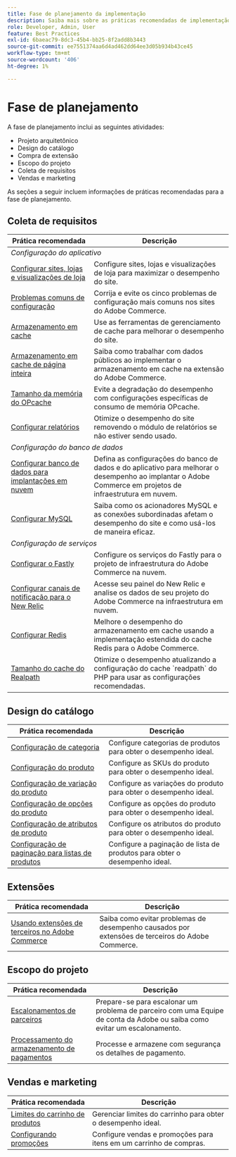 ```yaml
---
title: Fase de planejamento da implementação
description: Saiba mais sobre as práticas recomendadas de implementação para a fase de planejamento de projetos do Adobe Commerce.
role: Developer, Admin, User
feature: Best Practices
exl-id: 6baeac79-8dc3-45b4-bb25-8f2add8b3443
source-git-commit: ee7551374aa6d4ad462dd64ee3d05b934b43ce45
workflow-type: tm+mt
source-wordcount: '406'
ht-degree: 1%

---
```


# Fase de planejamento

A fase de planejamento inclui as seguintes atividades:

- Projeto arquitetônico
- Design do catálogo
- Compra de extensão
- Escopo do projeto
- Coleta de requisitos
- Vendas e marketing

As seções a seguir incluem informações de práticas recomendadas para a fase de planejamento.

## Coleta de requisitos

<table>
<thead>
  <tr>
    <th>Prática recomendada</th>
    <th>Descrição</th>
  </tr>
</thead>
<tbody>
  <tr>
    <td colspan="2"><em>Configuração do aplicativo</em></td>
  </tr>
  <tr>
    <td><a href="sites-stores-store-views.md">Configurar sites, lojas e visualizações de loja</a></td>
    <td>Configure sites, lojas e visualizações de loja para maximizar o desempenho do site.</td>
  </tr>
  <tr>
    <td><a href="https://business.adobe.com/blog/how-to/the-usual-suspects-5-configuration-issues-to-maximize-your-peak-sales">Problemas comuns de configuração</a></td>
    <td>Corrija e evite os cinco problemas de configuração mais comuns nos sites do Adobe Commerce.</td>
  </tr>
  <tr>
    <td><a href="https://experienceleague.adobe.com/docs/commerce-admin/systems/tools/cache-management.html?lang=pt-BR">Armazenamento em cache</a></td>
    <td>Use as ferramentas de gerenciamento de cache para melhorar o desempenho do site.</td>
  </tr>
  <tr>
    <td><a href="https://developer.adobe.com/commerce/php/development/cache/page/public-content/">Armazenamento em cache de página inteira</a></td>
    <td>Saiba como trabalhar com dados públicos ao implementar o armazenamento em cache na extensão do Adobe Commerce.</td>
  </tr>
  <tr>
    <td><a href="opcache-memory-size.md">Tamanho da memória do OPcache</a></td>
    <td>Evite a degradação do desempenho com configurações específicas de consumo de memória OPcache.</td>
  </tr>
  <tr>
    <td><a href="reporting-configuration.md">Configurar relatórios</a></td>
    <td>Otimize o desempenho do site removendo o módulo de relatórios se não estiver sendo usado.</td>
  </tr>
  <tr>
    <td colspan="2"><em>Configuração do banco de dados</em></td>
  </tr>
  <tr>
    <td><a href="database-on-cloud.md">Configurar banco de dados para implantações em nuvem</a></td>
    <td>Defina as configurações do banco de dados e do aplicativo para melhorar o desempenho ao implantar o Adobe Commerce em projetos de infraestrutura em nuvem.</td>
  </tr>
  <tr>
    <td><a href="mysql-configuration.md">Configurar MySQL</a></td>
    <td>Saiba como os acionadores MySQL e as conexões subordinadas afetam o desempenho do site e como usá-los de maneira eficaz.</td>
  </tr>
  <tr>
    <td colspan="2"><em>Configuração de serviços</em></td>
  </tr>
  <tr>
    <td><a href="https://experienceleague.adobe.com/docs/commerce-cloud-service/user-guide/cdn/setup-fastly/fastly-configuration.html?lang=pt-BR">Configurar o Fastly</a></td>
    <td>Configure os serviços do Fastly para o projeto de infraestrutura do Adobe Commerce na nuvem.</td>
  </tr>
  <tr>
    <td><a href="https://experienceleague.adobe.com/docs/commerce-cloud-service/user-guide/monitor/new-relic.html?lang=pt-BR">Configurar canais de notificação para o New Relic</a></td>
    <td>Acesse seu painel do New Relic e analise os dados de seu projeto do Adobe Commerce na infraestrutura em nuvem.</td>
  </tr>
  <tr>
    <td><a href="redis-service-configuration.md">Configurar Redis</a></td>
    <td>Melhore o desempenho do armazenamento em cache usando a implementação estendida do cache Redis para o Adobe Commerce.</td>
  </tr>
  <tr>
    <td><a href="realpath-cache-size.md">Tamanho do cache do Realpath</a></td>
    <td>Otimize o desempenho atualizando a configuração do cache `readpath` do PHP para usar as configurações recomendadas.</td>
  </tr>
</tbody>
</table>

## Design do catálogo

| Prática recomendada | Descrição |
|---------------------------------------------------------------------------------------------------|---------------------------------------------------------------|
| [Configuração de categoria](catalog-management.md#category-limits) | Configure categorias de produtos para obter o desempenho ideal. |
| [Configuração do produto&#x200B;](catalog-management.md#product-sku-limits) | Configure as SKUs do produto para obter o desempenho ideal. |
| [Configuração de variação do produto](catalog-management.md#product-variations) | Configure as variações do produto para obter o desempenho ideal. |
| [Configuração de opções do produto](catalog-management.md#product-options) | Configure as opções do produto para obter o desempenho ideal. |
| [Configuração de atributos de produto&#x200B;](catalog-management.md#product-attributes) | Configure os atributos do produto para obter o desempenho ideal. |
| [Configuração de paginação para listas de produtos](catalog-management.md#product-listing-pagination) | Configure a paginação de lista de produtos para obter o desempenho ideal. |

## Extensões

| Prática recomendada | Descrição |
|-----------------------------------------------------------------|----------------------------------------------------------------------------------------|
| [Usando extensões de terceiros no Adobe Commerce](extensions.md) | Saiba como evitar problemas de desempenho causados por extensões de terceiros do Adobe Commerce. |

## Escopo do projeto

| Prática recomendada | Descrição |
|--------------------------------------------------------------|--------------------------------------------------------------------------------------------------------------|
| [Escalonamentos de parceiros](partner-escalation.md) | Prepare-se para escalonar um problema de parceiro com uma Equipe de conta da Adobe ou saiba como evitar um escalonamento. |
| [Processamento do armazenamento de pagamentos](payment-processing-storage.md) | Processe e armazene com segurança os detalhes de pagamento. |

## Vendas e marketing

| Prática recomendada | Descrição |
|------------------------------------------------------------|--------------------------------------------------------------|
| [Limites do carrinho de produtos](catalog-management.md#cart-limits) | Gerenciar limites do carrinho para obter o desempenho ideal. |
| [Configurando promoções](catalog-management.md#promotions) | Configure vendas e promoções para itens em um carrinho de compras. |

